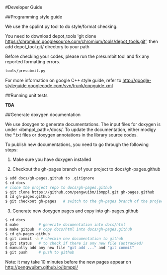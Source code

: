 #Developer Guide

##Programming style guide

We use the cpplint.py tool to do style/format checking.

You need to download depot_tools 'git clone https://chromium.googlesource.com/chromium/tools/depot_tools.git', then add depot_tool.git/ directory to your path 

Before checking your codes, please run the presumbit tool and fix any reported formatting errors.

```bash
tools/presubmit.py
```
For more information on google C++ style guide, refer to http://google-styleguide.googlecode.com/svn/trunk/cppguide.xml

##Running unit tests

<b> TBA </b>

##Generate doxygen documentation

We use doxygen to generate documentations. The input files for doxygen is under <ibmppl_path>/docs/. To update the documentation, either modigy the *.txt files or doxygen annotations in the library source codes.

To publish new documentations, you need to go through the following steps:

1. Make sure you have doxygen installed

2. Checkout the gh-pages branch of your project to docs/gh-pages.github
```bash
$ add docs/gh-pages.github to .gitignore
$ cd docs
# clone the project repo to docs/gh-pages.github
$ git clone https://github.com/pengwuibm/ibmppl.git gh-pages.github
$ cd gh-pages.github
$ git checkout gh-pages   # switch to the gh-pages branch of the project repo
```
  
3. Generate new doxygen pages and copy into gh-pages.github
```bash
$ cd docs
$ make         # generate documentation into docs/html
$ make gitpub  # copy docs/html into docs/gh-pages.github
$ cd gh-pages.github
$ git commit -a # checkin new documentation to github
$ git status   # to check if there is any new file (untracked)
$ manually add any new file "git add ..." and "git commit"
$ git push     # push to github
```
  Note: it may take 10 minutes before the new pages appear on http://pengwuibm.github.io/ibmppl/
